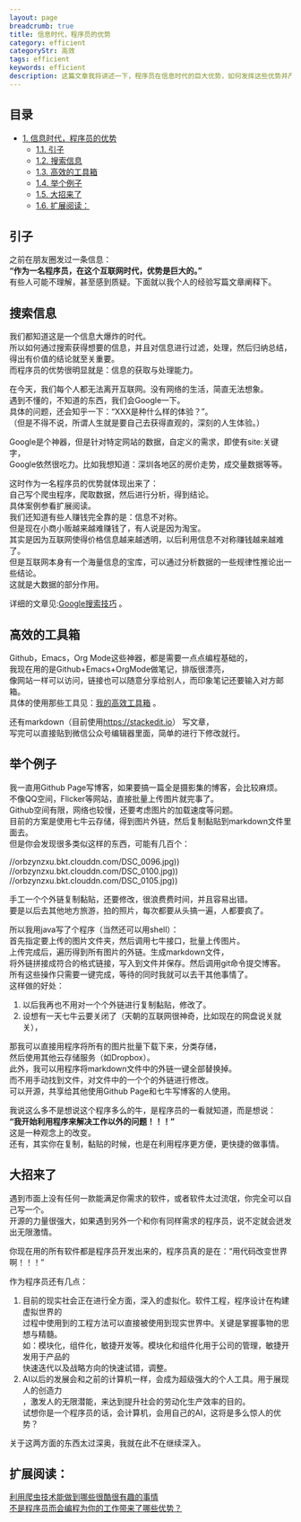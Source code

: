 ```yaml
---
layout: page
breadcrumb: true
title: 信息时代，程序员的优势
category: efficient
categoryStr: 高效
tags: efficient
keywords: efficient
description: 这篇文章我将讲述一下，程序员在信息时代的巨大优势，如何发挥这些优势并产生价值
---
```


<div id="table-of-contents">
<h2>目录</h2>
<div id="text-table-of-contents">
<ul>
<li><a href="#sec-1">1. 信息时代，程序员的优势</a>
<ul>
<li><a href="#sec-1-1">1.1. 引子</a></li>
<li><a href="#sec-1-2">1.2. 搜索信息</a></li>
<li><a href="#sec-1-3">1.3. 高效的工具箱</a></li>
<li><a href="#sec-1-4">1.4. 举个例子</a></li>
<li><a href="#sec-1-5">1.5. 大招来了</a></li>
<li><a href="#sec-1-6">1.6. 扩展阅读：</a></li>
</ul>
</li>
</ul>
</div>
</div>



## 引子<a id="sec-1-1" name="sec-1-1"></a>

之前在朋友圈发过一条信息：  
**“作为一名程序员，在这个互联网时代，优势是巨大的。”**  
有些人可能不理解，甚至感到质疑。下面就以我个人的经验写篇文章阐释下。  

## 搜索信息<a id="sec-1-2" name="sec-1-2"></a>

我们都知道这是一个信息大爆炸的时代。  
所以如何通过搜索获得想要的信息，并且对信息进行过滤，处理，然后归纳总结，  
得出有价值的结论就至关重要。  
而程序员的优势很明显就是：信息的获取与处理能力。  

在今天，我们每个人都无法离开互联网。没有网络的生活，简直无法想象。  
遇到不懂的，不知道的东西，我们会Google一下。  
具体的问题，还会知乎一下：“XXX是种什么样的体验？”。  
（但是不得不说，所谓人生就是要自己去获得直观的，深刻的人生体验。）  

Google是个神器，但是针对特定网站的数据，自定义的需求，即使有site:关键字，  
Google依然很吃力。比如我想知道：深圳各地区的房价走势，成交量数据等等。  

这时作为一名程序员的优势就体现出来了：  
自己写个爬虫程序，爬取数据，然后进行分析，得到结论。  
具体案例参看扩展阅读。  
我们还知道有些人赚钱完全靠的是：信息不对称。  
但是现在小商小贩越来越难赚钱了，有人说是因为淘宝。  
其实是因为互联网使得价格信息越来越透明，以后利用信息不对称赚钱越来越难了。  
但是互联网本身有一个海量信息的宝库，可以通过分析数据的一些规律性推论出一些结论。  
这就是大数据的部分作用。  

详细的文章见:[Google搜索技巧](/tips/Google-Tips.html) 。  

## 高效的工具箱<a id="sec-1-3" name="sec-1-3"></a>

Github，Emacs，Org Mode这些神器，都是需要一点点编程基础的，  
我现在用的是Github+Emacs+OrgMode做笔记，排版很漂亮，  
像网站一样可以访问，链接也可以随意分享给别人，而印象笔记还要输入对方邮箱。  
具体的使用那些工具见：[我的高效工具箱](/efficient/My-Efficient-Tool-Box.html) 。

还有markdown（目前使用<https://stackedit.io>） 写文章，  
写完可以直接贴到微信公众号编辑器里面，简单的进行下修改就行。  

## 举个例子<a id="sec-1-4" name="sec-1-4"></a>

我一直用Github Page写博客，如果要搞一篇全是摄影集的博客，会比较麻烦。  
不像QQ空间，Flicker等网站，直接批量上传图片就完事了。  
Github空间有限，网络也较慢，还要考虑图片的加载速度等问题。  
目前的方案是使用七牛云存储，得到图片外链，然后复制黏贴到markdown文件里面去。  
但是你会发现很多类似这样的东西，可能有几百个：  

//orbzynzxu.bkt.clouddn.com/DSC_0096.jpg))  
//orbzynzxu.bkt.clouddn.com/DSC_0100.jpg))  
//orbzynzxu.bkt.clouddn.com/DSC_0105.jpg))  

手工一个个外链复制黏贴，还要修改，很浪费费时间，并且容易出错。  
要是以后去其他地方旅游，拍的照片，每次都要从头搞一遍，人都要疯了。  

所以我用java写了个程序（当然还可以用shell）：  
首先指定要上传的图片文件夹，然后调用七牛接口，批量上传图片。  
上传完成后，遍历得到所有图片的外链。生成markdown文件，  
将外链拼接成符合的格式链接，写入到文件并保存。然后调用git命令提交博客。  
所有这些操作只需要一键完成，等待的同时我就可以去干其他事情了。  
这样做的好处：  

1.  以后我再也不用对一个个外链进行复制黏贴，修改了。  
2.  设想有一天七牛云要关闭了（天朝的互联网很神奇，比如现在的网盘说关就关），  

那我可以直接用程序将所有的图片批量下载下来，分类存储，  
然后使用其他云存储服务（如Dropbox）。  
此外，我可以用程序将markdown文件中的外链一键全部替换掉。  
而不用手动找到文件，对文件中的一个个的外链进行修改。  
可以开源，共享给其他使用Github Page和七牛写博客的人使用。  

  我说这么多不是想说这个程序多么的牛，是程序员的一看就知道，而是想说：  
**“我开始利用程序来解决工作以外的问题！！！”**  
  这是一种观念上的改变。    
  还有，其实你在复制，黏贴的时候，也是在利用程序更方便，更快捷的做事情。  

## 大招来了<a id="sec-1-5" name="sec-1-5"></a>

遇到市面上没有任何一款能满足你需求的软件，或者软件太过流氓，你完全可以自己写一个。  
开源的力量很强大，如果遇到另外一个和你有同样需求的程序员，说不定就会迸发出无限激情。  

你现在用的所有软件都是程序员开发出来的，程序员真的是在：“用代码改变世界啊！！！”  

作为程序员还有几点：  
1.  目前的现实社会正在进行全方面，深入的虚拟化。软件工程，程序设计在构建虚拟世界的  
过程中使用到的工程方法可以直接被使用到现实世界中。关键是掌握事物的思想与精髓。  
如：模块化，组件化，敏捷开发等。模块化和组件化用于公司的管理，敏捷开发用于产品的  
快速迭代以及战略方向的快速试错，调整。  
2. AI以后的发展会和之前的计算机一样，会成为超级强大的个人工具。用于展现人的创造力  
，激发人的无限潜能，来达到提升社会的劳动化生产效率的目的。  
试想你是一个程序员的话，会计算机，会用自己的AI，这将是多么惊人的优势？  

关于这两方面的东西太过深奥，我就在此不在继续深入。  

## 扩展阅读：<a id="sec-1-6" name="sec-1-6"></a>

[利用爬虫技术能做到哪些很酷很有趣的事情](https://www.zhihu.com/question/27621722)  
[不是程序员而会编程为你的工作带来了哪些优势？](https://www.zhihu.com/question/52612848)  
